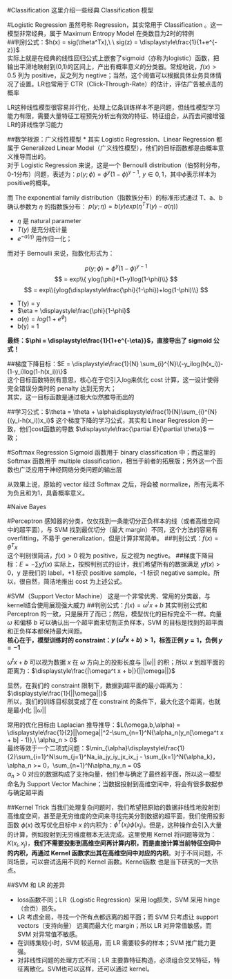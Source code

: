 #Classification
这里介绍一些经典 Classification 模型

#Logistic Regression
虽然号称 Regression，其实常用于 Classification 。这一模型非常经典，属于 Maximum Entropy Model 在类数目为2时的特例  
##判别公式：$h(x) = sig(\theta^Tx),\ \ sig(z) = \displaystyle\frac{1}{1+e^{-z}}$  
实际上就是在经典的线性回归公式上嵌套了sigmoid（亦称为logistic）函数，把输出平滑地映射到(0,1)的区间上，产出有概率意义的分类器。常规地说，$f(x) > 0.5$ 列为 positive，反之列为 negtive；当然，这个阈值可以根据具体业务具体情况了设置。LR也常用于 CTR（Click-Through-Rate）的估计，评估广告被点击的概率  

LR这种线性模型很容易并行化，处理上亿条训练样本不是问题，但线性模型学习能力有限，需要大量特征工程预先分析出有效的特征、特征组合，从而去间接增强LR的非线性学习能力  

##数学根源：广义线性模型 \*
其实 Logistic Regression、Linear Regression 都属于 Generalized Linear Model（广义线性模型），他们的目标函数都是由概率意义推导而出的。  
对于 Logistic Regression 来说，这是一个 Bernoulli distribution（伯努利分布，0-1分布）问题，表述为：$p(y;\phi) = \phi^{y}(1-\phi)^{y-1},\ y\in{0,1}$，其中$\phi$表示样本为positive的概率。  
  
而 The exponential family distribution（指数族分布）的标准形式通过 T、a、b 确认参数为 $\eta$ 的指数族分布：
$p(y;\eta)=b(y)exp(\eta^TT(y)-a(\eta))$  
- $\eta$ 是 natural parameter  
- $T(y)$ 是充分统计量  
- $e^{-a(\eta)}$ 用作归一化；  
   
而对于 Bernoulli 来说，指数化形式为：

$$p(y;\phi) = \phi^{y}(1-\phi)^{y-1}$$
$$ = exp\\{ ylog(\phi)+(1-y)log(1-\phi)\\} $$
$$ = exp\\{ylog(\displaystyle\frac{\phi}{1-\phi})+log(1-\phi)\\} $$

- T(y) = y  
- $\eta = \displaystyle\frac{\phi}{1-\phi}$  
- $a(\eta) = log(1+e^\phi)$  
- b(y) = 1
  
**最终：$\phi = \displaystyle\frac{1}{1+e^{-\eta}}$，直接导出了 sigmoid 公式！**

##梯度下降目标：$E = \displaystyle\frac{1}{N} \sum_{i}^{N}\{-y_ilog(h(x_i))-(1-y_i)log(1-h(x_i))\}$  
这个目标函数特别有意思，核心在于它引入log来优化 cost 计算，这一设计使得完全错误分类时的 penalty 达到无穷大；  
其实，这一目标函数是通过极大似然推导而出的  

##学习公式：$\theta = \theta + \alpha\displaystyle\frac{1}{N}\sum_{i}^{N}{(y_i-h(x_i))x_i}$
这个梯度下降的学习公式，其实和 Linear Regression 的一致，他们cost函数的导数  $\displaystyle\frac{\partial E}{\partial \theta}$ 一致；

#Softmax Regression
Sigmoid 函数用于 binary classification 中；而这里的 Softmax 函数用于 multiple classification，相当于前者的拓展版；另外这一个函数也广泛应用于神经网络分类问题的输出层  

从效果上说，原始的 vector 经过 Softmax 之后，将会被 normalize，所有元素不为负且和为1，具备概率意义。

#Naive Bayes

#Perceptron
感知器的分类，仅仅找到一条能切分正负样本的线（或者高维空间中的超平面），与 SVM 找到最优切分（最大 margin）不同，这个方法的容易有 overfitting，不易于 generalization，但是计算非常简单。
##判别公式：$f(x) = \theta^Tx$  
这个判别很简洁，$f(x) > 0$ 视为 positive，反之视为 negtive。
##梯度下降目标：$E = -\sum{yf(x)}$
实际上，按照判别式的设计，我们希望所有的数据满足 $yf(x) > 0$，y 是我们的 label，+1 标识 positive sample，-1 标识 negative sample。所以，很自然，简洁地推出 cost 为上述公式。

#SVM（Support Vector Machine）
这是一个非常优秀、常用的分类器，与kernel结合使用展现强大威力
##判别公式：$f(x) = \omega^t x + b$
其实判别公式和 Perceptron 的一致，只是展开了而已；然后，模型优化的目标完全不一样。向量 $\omega$ 和偏移 $b$ 可以确认出一个超平面来切割正负样本，SVM 的目标是找到的超平面和正负样本都保持最大间距。  
**核心在于，模型训练时的 constraint：$y\ (\omega^t x + b) > 1$，标签正例 $y = 1$，负例 $y = -1$**  

$\omega^t x + b$ 可以视为数据 $x$ 在 $\omega$ 方向上的投影长度与 $||\omega||$ 的积；所以 $x$ 到超平面的距离为：$\displaystyle\frac{|\omega^t x + b|}{||\omega||}$ 

显然，在我们的 constraint 限制下，数据到超平面的最小距离为：$\displaystyle\frac{1}{||\omega||}$  
所以，我们的训练目标就变成了在 constraint 的条件下，最大化这个距离，也就是最小化 $||\omega||$

常用的优化目标由 Laplacian 推导推导：$L(\omega,b,\alpha) = \displaystyle\frac{1}{2}||\omega||^2-\sum_{n=1}^N{\alpha_n(y_n[\omega^t x + b] - 1)},\ \alpha_n > 0$  
最终等效于一个二项式问题：$\min_{\alpha}\displaystyle\frac{1}{2}\sum_{i=1}^N\sum_{j=1}^Na_ia_jy_iy_jx_ix_j - \sum_{k=1}^N{\alpha_k}，\alpha_n >= 0，\sum_{n=1}^N\alpha_ny_n = 0$  
$\alpha_n > 0$ 对应的数据构成了支持向量，他们参与确定了最终超平面，所以这一模型命名为 Support Vector Machine；当数据投射到高维空间中，将会有很多数据参与确定超平面

##Kernel Trick
当我们处理复杂问题时，我们希望把原始的数据非线性地投射到高维度空间，甚至是无穷维度的空间来寻找完美分割数据的超平面，我们使用投影函数 $\phi(x)$ 改写优化目标中 $x$ 的内积为：$\phi^T(x_i)\phi(x_j)$。但是，这种操作会引入大量的计算，例如投射到无穷维度根本无法完成。这里使用 Kernel 将问题等效为：$K(x_i,x_j)$，**我们不需要投影到高维空间再计算内积，而是直接计算当前特征空间中的内积，再通过 Kernel 函数求出其在高维空间中对应的内积**。对于不同问题，不同场景，可以尝试选用不同的 Kernel 函数。Kernel函数 也是当下研究的一大热点。

##SVM 和 LR 的差异
- loss函数不同；LR（Logistic Regression）采用 log损失，SVM 采用 hinge（合页）损失。
- LR 考虑全局，寻找一个所有点都远离的超平面；而 SVM 只考虑让 support vectors（支持向量） 远离而最大化 margin；所以 LR 对异常值敏感，而 SVM 对异常值不敏感。
- 在训练集较小时，SVM 较适用，而 LR 需要较多的样本；SVM 推广能力更强。
- 对非线性问题的处理方式不同；LR 主要靠特征构造，必须组合交叉特征，特征离散化。SVM也可以这样，还可以通过 kernel。






